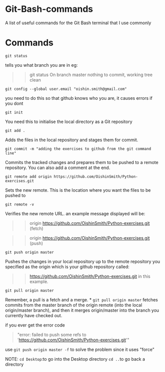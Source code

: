 # Git-Bash-commands
A list of useful commands for the Git Bash terminal that I use commonly

# Commands

`git status`

tells you what branch you are in eg:

>>git status
On branch master
nothing to commit, working tree clean


`git config --global user.email "oishin.smith@gmail.com"`

you need to do this so that github knows who you are, it causes errors if you dont

`git init`

You need this to initialise the local directory as a Git repository

`git add .`

Adds the files in the local repository and stages them for commit.

`git commit -m "adding the exercises to github from the git command line"`

Commits the tracked changes and prepares them to be pushed to a remote repository. You can also add a comment at the end.

`git remote add origin https://github.com/OishinSmith/Python-exercises.git`

Sets the new remote. This is the location where you want the files to be pushed to

`git remote -v`

Verifies the new remote URL. an example message displayed will be: 
>>origin  https://github.com/OishinSmith/Python-exercises.git (fetch)

>>origin  https://github.com/OishinSmith/Python-exercises.git (push)

`git push origin master`

Pushes the changes in your local repository up to the remote repository you specified as the origin which is your github repository called:
>>https://github.com/OishinSmith/Python-exercises.git
in this example.

`git pull origin master`

Remember, a pull is a fetch and a merge. * `git pull origin master` fetches commits from the master branch of the origin remote (into the local origin/master branch), and then it merges origin/master into the branch you currently have checked out.



if you ever get the error code 
>"error: failed to push some refs to 'https://github.com/OishinSmith/Python-exercises.git'" 

use `git push origin master -f` to solve the problem since it uses "force"

NOTE:
`cd Desktop`:to go into the Desktop directory
`cd ..`to go back a directory
